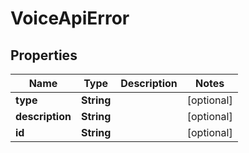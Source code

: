 

# VoiceApiError


## Properties

| Name | Type | Description | Notes |
|------------ | ------------- | ------------- | -------------|
|**type** | **String** |  |  [optional] |
|**description** | **String** |  |  [optional] |
|**id** | **String** |  |  [optional] |



